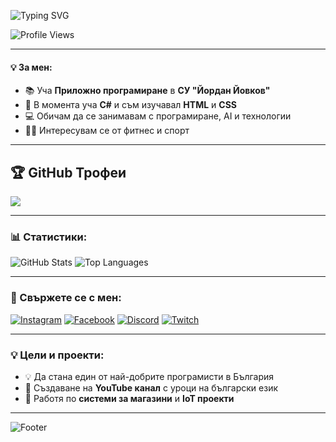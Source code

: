 ![Typing SVG](https://readme-typing-svg.herokuapp.com?font=Fira+Code&size=35&pause=1000&color=BF40BF&width=435&lines=Здравейте!+👋)

![Profile Views](https://komarev.com/ghpvc/?username=Penk0vXd&color=blue)

---

#### 💡 За мен:
- 📚 Уча **Приложно програмиране** в **СУ "Йордан Йовков"**
- 📖 В момента уча **C#** и съм изучавал **HTML** и **CSS**
- 💻 Обичам да се занимавам с програмиране, AI и технологии
- 🏋️‍♂️ Интересувам се от фитнес и спорт

---

## 🏆 GitHub Трофеи
![](https://github-profile-trophy.vercel.app/?username=Penk0vXd&theme=github_dark_dimmed&no-frame=true&no-bg=false&margin-w=4)

---

### 📊 Статистики:
![GitHub Stats](https://github-readme-stats.vercel.app/api?username=Penk0vXd&show_icons=true&theme=radical)
![Top Languages](https://github-readme-stats.vercel.app/api/top-langs/?username=Penk0vXd&layout=compact&theme=radical)

---

### 📢 Свържете се с мен:
[![Instagram](https://img.shields.io/badge/Instagram-E4405F?style=for-the-badge&logo=instagram&logoColor=white)](https://www.instagram.com/penk0v.888)
[![Facebook](https://img.shields.io/badge/Facebook-1877F2?style=for-the-badge&logo=facebook&logoColor=white)](https://www.facebook.com/profile.php?id=61572909262622)
[![Discord](https://img.shields.io/badge/Discord-7289DA?style=for-the-badge&logo=discord&logoColor=white)](https://discord.gg/454666559378423808)
[![Twitch](https://img.shields.io/badge/Twitch-9146FF?style=for-the-badge&logo=twitch&logoColor=white)](https://www.twitch.tv/penkovxd_19)


---

### 💡 Цели и проекти:
- 💡 Да стана един от най-добрите програмисти в България
- 🚀 Създаване на **YouTube канал** с уроци на български език
- 🌟 Работя по **системи за магазини** и **IoT проекти**

---

![Footer](https://capsule-render.vercel.app/api?type=waving&color=BF40BF&height=100&section=footer)
